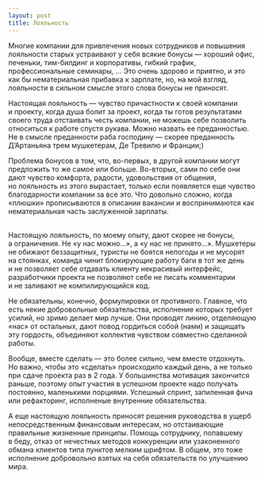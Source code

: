 ```yaml
---
layout: post
title: Лояльность
---
```

Многие компании для привлечения новых сотрудников и&nbsp;повышения лояльности старых устраивают у&nbsp;себя всякие бонусы&nbsp;&mdash; хороший офис, печеньки, тим-билдинг и&nbsp;корпоративы, гибкий график, профессиональные семинары, ... Это очень здорово и&nbsp;приятно, и&nbsp;это как&nbsp;бы нематериальная прибавка к&nbsp;зарплате, но, на&nbsp;мой взгляд, лояльности в&nbsp;сильном смысле этого слова бонусы не&nbsp;приносят.

Настоящая лояльность&nbsp;&mdash; чувство причастности к&nbsp;своей компании и&nbsp;проекту, когда душа болит за&nbsp;проект, когда ты&nbsp;готов результатами своего труда отстаивать честь компании, не&nbsp;можешь себе позволить относиться к&nbsp;работе спустя рукава. Можно назвать ее&nbsp;преданностью. Не&nbsp;в&nbsp;смысле преданности раба господину&nbsp;&mdash; скорее преданность Д&rsquo;Артаньяна трем мушкетерам, Де&nbsp;Тревилю и&nbsp;Франции;)

Проблема бонусов в&nbsp;том, что, во-первых, в&nbsp;другой компании могут предложить то&nbsp;же самое или больше. Во-вторых, сами по&nbsp;себе они дают чувство комфорта, радости, удовольствия от&nbsp;общения, но&nbsp;лояльность из&nbsp;этого вырастает, только если появляется еще чувство благодарности компании за&nbsp;все это. Что довольно сложно, когда &laquo;плюшки&raquo; прописываются в&nbsp;описании вакансии и&nbsp;воспринимаются как нематериальная часть заслуженной зарплаты.<br /><br />

Настоящую лояльность, по&nbsp;моему опыту, дают скорее не&nbsp;бонусы, а&nbsp;ограничения. Не&nbsp;&laquo;у&nbsp;нас можно...&raquo;, а&nbsp;&laquo;у&nbsp;нас не&nbsp;принято...&raquo;. Мушкетеры не&nbsp;обижают беззащитных, туристы не&nbsp;боятся непогоды и&nbsp;не&nbsp;мусорят на&nbsp;стоянках, команда чинит блокирующие работу баги в&nbsp;тот&nbsp;же день и&nbsp;не&nbsp;позволяет себе отдавать клиенту некрасивый интерфейс, разработчики проекта не&nbsp;позволяют себе не&nbsp;писать комментарии и&nbsp;не&nbsp;заливают не&nbsp;компилирующийся код.

Не&nbsp;обязательны, конечно, формулировки от&nbsp;противного. Главное, что есть некие добровольные обязательства, исполнение которых требует усилий, но&nbsp;зримо делает мир лучше. Они проводят линию, отделяющую &laquo;нас&raquo; от&nbsp;остальных, дают повод гордиться собой (нами) и&nbsp;защищать эту гордость, объединяют коллектив чувством совместно сделанной работы.

Вообще, вместе сделать&nbsp;&mdash; это более сильно, чем вместе отдохнуть. Но&nbsp;важно, чтобы это &laquo;сделать&raquo; происходило каждый день, а&nbsp;не&nbsp;только при сдаче проекта раз в&nbsp;2&nbsp;года. У&nbsp;большинства мотивация закончится раньше, поэтому опыт участия в&nbsp;успешном проекте надо получать постоянно, маленькими порциями. Успешный спринт, запиленная фича или рефакторинг, исполненые внутренние обязательства.

А&nbsp;еще настоящую лояльность приносят решения руководства в&nbsp;ущерб непосредственным финансовым интересам, но&nbsp;отстаивающие правильные жизненные принципы. Помощь сотруднику, попавшему в&nbsp;беду, отказ от&nbsp;нечестных методов конкуренции или узаконенного обмана клиентов типа пунктов мелким шрифтом. В&nbsp;общем, это тоже исполнение добровольно взятых на&nbsp;себя обязательств по&nbsp;улучшению мира.
